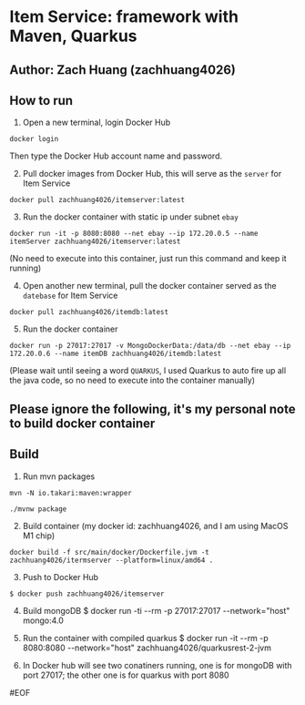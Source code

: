 # Item Service: framework with Maven, Quarkus
## Author: Zach Huang (zachhuang4026)

## How to run
1. Open a new terminal, login Docker Hub
```shell script
docker login
```
Then type the Docker Hub account name and password.

2. Pull docker images from Docker Hub, this will serve as the `server` for Item Service
```shell script
docker pull zachhuang4026/itemserver:latest
```

3. Run the docker container with static ip under subnet `ebay` 
```shell script
docker run -it -p 8080:8080 --net ebay --ip 172.20.0.5 --name itemServer zachhuang4026/itemserver:latest
```
(No need to execute into this container, just run this command and keep it running)

4. Open another new terminal, pull the docker container served as the `datebase` for Item Service
```shell script
docker pull zachhuang4026/itemdb:latest
```

5. Run the docker container 
```shell script
docker run -p 27017:27017 -v MongoDockerData:/data/db --net ebay --ip 172.20.0.6 --name itemDB zachhuang4026/itemdb:latest
```
(Please wait until seeing a word `QUARKUS`, I used Quarkus to auto fire up all the java code, so no need to execute into the container manually)   
 
## Please ignore the following, it's my personal note to build docker container
## Build
1. Run mvn packages 
```shell script
mvn -N io.takari:maven:wrapper
```
```shell script
./mvnw package
```

2. Build container (my docker id: zachhuang4026, and I am using MacOS M1 chip)
```shell script
docker build -f src/main/docker/Dockerfile.jvm -t zachhuang4026/itermserver --platform=linux/amd64 .
```

3. Push to Docker Hub 
```shell script
$ docker push zachhuang4026/itemserver
```

4. Build mongoDB
$ docker run -ti --rm -p 27017:27017 --network="host" mongo:4.0

5. Run the container with compiled quarkus
$ docker run -it --rm -p 8080:8080 --network="host" zachhuang4026/quarkusrest-2-jvm

6. In Docker hub will see two conatiners running, one is for mongoDB with port 27017; the other one is for quarkus with port 8080


#EOF
